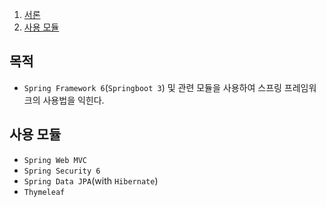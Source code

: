 1. [서론](#서론)
2. [사용 모듈](#사용-모듈)

## 목적
* `Spring Framework 6`(`Springboot 3`) 및 관련 모듈을 사용하여 스프링 프레임워크의 사용법을 익힌다.

## 사용 모듈
* `Spring Web MVC`
* `Spring Security 6`
* `Spring Data JPA`(with `Hibernate`)
* `Thymeleaf`
